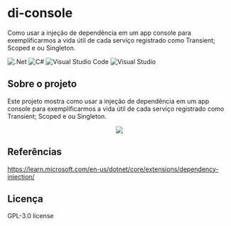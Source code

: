 # di-console
Como usar a injeção de dependência em um app console para exemplificarmos a vida útil de cada serviço registrado como Transient; Scoped e ou Singleton.

![.Net](https://img.shields.io/badge/.NET-5C2D91?style=for-the-badge&logo=.net&logoColor=white)
![C#](https://img.shields.io/badge/c%23-%23239120.svg?style=for-the-badge&logo=c-sharp&logoColor=white)
![Visual Studio Code](https://img.shields.io/badge/Visual%20Studio%20Code-0078d7.svg?style=for-the-badge&logo=visual-studio-code&logoColor=white)
![Visual Studio](https://img.shields.io/badge/Visual%20Studio-5C2D91.svg?style=for-the-badge&logo=visual-studio&logoColor=white)

## Sobre o projeto
Este projeto mostra como usar a injeção de dependência em um app console para exemplificarmos a vida útil de cada serviço registrado como Transient; Scoped e ou Singleton.

<div align="center">
    <img src="https://github.com/jfs-dev/di-console/assets/54154628/6c1f7672-8938-4c9c-b63f-2d997463f161"</img>
</div>

## Referências
https://learn.microsoft.com/en-us/dotnet/core/extensions/dependency-injection/

## Licença
GPL-3.0 license
